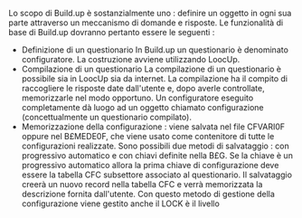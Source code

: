 Lo scopo di Build.up è sostanzialmente uno :  definire un oggetto in ogni sua parte attraverso un
meccanismo di domande e risposte.
Le funzionalità di base di Build.up dovranno pertanto essere le seguenti : 

- Definizione di un questionario
   In Build.up un questionario è denominato configuratore.
   La costruzione avviene utilizzando LoocUp.
- Compilazione di un questionario
   La compilazione di un questionario è possibile sia in LoocUp sia da internet.
   La compilazione ha il compito di raccogliere le risposte date dall'utente e, dopo averle
   controllate, memorizzarle nel modo opportuno.
   Un configuratore eseguito completamente dà luogo ad un oggetto chiamato configurazione
   (concettualmente un questionario compilato).
- Memorizzazione della configurazione :  viene salvata nel file CFVARI0F oppure nel B£MEDE0F, che viene
   usato come contenitore di tutte le configurazioni realizzate.
   Sono possibili due metodi di salvataggio :  con progressivo automatico e con chiavi definite nella
   B£G. Se la chiave è un progressivo automatico allora la prima chiave di configurazione deve
   essere la tabella CFC subsettore associato al questionario.
   Il salvataggio creerà un nuovo record nella tabella CFC e verrà memorizzata la descrizione
   fornita dall'utente.
   Con questo metodo di gestione della configurazione viene gestito anche il LOCK è il livello

